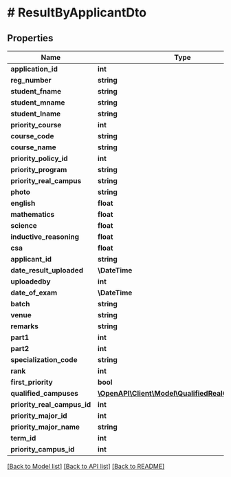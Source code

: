 # # ResultByApplicantDto

## Properties

Name | Type | Description | Notes
------------ | ------------- | ------------- | -------------
**application_id** | **int** |  | [optional]
**reg_number** | **string** |  | [optional]
**student_fname** | **string** |  | [optional]
**student_mname** | **string** |  | [optional]
**student_lname** | **string** |  | [optional]
**priority_course** | **int** |  | [optional]
**course_code** | **string** |  | [optional]
**course_name** | **string** |  | [optional]
**priority_policy_id** | **int** |  | [optional]
**priority_program** | **string** |  | [optional]
**priority_real_campus** | **string** |  | [optional]
**photo** | **string** |  | [optional]
**english** | **float** |  | [optional]
**mathematics** | **float** |  | [optional]
**science** | **float** |  | [optional]
**inductive_reasoning** | **float** |  | [optional]
**csa** | **float** |  | [optional]
**applicant_id** | **string** |  | [optional]
**date_result_uploaded** | **\DateTime** |  | [optional]
**uploadedby** | **int** |  | [optional]
**date_of_exam** | **\DateTime** |  | [optional]
**batch** | **string** |  | [optional]
**venue** | **string** |  | [optional]
**remarks** | **string** |  | [optional]
**part1** | **int** |  | [optional]
**part2** | **int** |  | [optional]
**specialization_code** | **string** |  | [optional]
**rank** | **int** |  | [optional]
**first_priority** | **bool** |  | [optional]
**qualified_campuses** | [**\OpenAPI\Client\Model\QualifiedRealCampusDto[]**](QualifiedRealCampusDto.md) |  | [optional]
**priority_real_campus_id** | **int** |  | [optional]
**priority_major_id** | **int** |  | [optional]
**priority_major_name** | **string** |  | [optional]
**term_id** | **int** |  | [optional]
**priority_campus_id** | **int** |  | [optional]

[[Back to Model list]](../../README.md#models) [[Back to API list]](../../README.md#endpoints) [[Back to README]](../../README.md)

